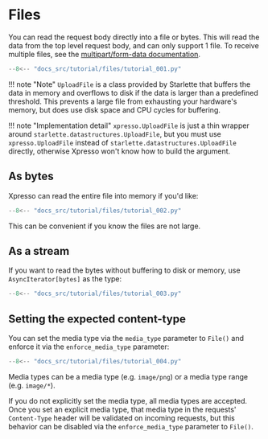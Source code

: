 # Files

You can read the request body directly into a file or bytes.
This will read the data from the top level request body, and can only support 1 file.
To receive multiple files, see the [multipart/form-data documentation].

```python
--8<-- "docs_src/tutorial/files/tutorial_001.py"
```

!!! note "Note"
    `UploadFile` is a class provided by Starlette that buffers the data in memory and overflows to disk if the data is larger than a predefined threshold.
    This prevents a large file from exhausting your hardware's memory, but does use disk space and CPU cycles for buffering.

!!! note "Implementation detail"
    `xpresso.UploadFile` is just a thin wrapper around `starlette.datastructures.UploadFile`, but you must use `xpresso.UploadFile` instead of `starlette.datastructures.UploadFile` directly, otherwise Xpresso won't know how to build the argument.

## As bytes

Xpresso can read the entire file into memory if you'd like:

```python
--8<-- "docs_src/tutorial/files/tutorial_002.py"
```

This can be convenient if you know the files are not large.

## As a stream

If you want to read the bytes without buffering to disk or memory, use `AsyncIterator[bytes]` as the type:

```python
--8<-- "docs_src/tutorial/files/tutorial_003.py"
```

## Setting the expected content-type

You can set the media type via the `media_type` parameter to `File()` and enforce it via the `enforce_media_type` parameter:

```python
--8<-- "docs_src/tutorial/files/tutorial_004.py"
```

Media types can be a media type (e.g. `image/png`) or a media type range (e.g. `image/*`).

If you do not explicitly set the media type, all media types are accepted.
Once you set an explicit media type, that media type in the requests' `Content-Type` header will be validated on incoming requests, but this behavior can be disabled via the `enforce_media_type` parameter to `File()`.

[multipart/form-data documentation]: forms.md#multipart-requests
